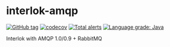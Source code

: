 # interlok-amqp

[![GitHub tag](https://img.shields.io/github/tag/adaptris/interlok-amqp.svg)](https://github.com/adaptris/interlok-amqp/tags) [![codecov](https://codecov.io/gh/adaptris/interlok-amqp/branch/develop/graph/badge.svg)](https://codecov.io/gh/adaptris/interlok-amqp) [![Total alerts](https://img.shields.io/lgtm/alerts/g/adaptris/interlok-amqp.svg?logo=lgtm&logoWidth=18)](https://lgtm.com/projects/g/adaptris/interlok-amqp/alerts/) [![Language grade: Java](https://img.shields.io/lgtm/grade/java/g/adaptris/interlok-amqp.svg?logo=lgtm&logoWidth=18)](https://lgtm.com/projects/g/adaptris/interlok-amqp/context:java)

Interlok with AMQP 1.0/0.9 + RabbitMQ